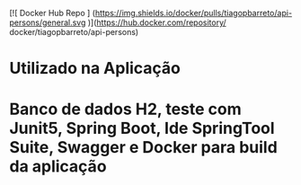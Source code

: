 [![ Docker Hub Repo ] (https://img.shields.io/docker/pulls/tiagopbarreto/api-persons/general.svg )](https://hub.docker.com/repository/ docker/tiagopbarreto/api-persons)

<h1> Utilizado na Aplicação </h1>
<h1> Banco de dados H2, teste com Junit5, Spring Boot, Ide SpringTool Suite, Swagger e Docker para build da aplicação </h1>
